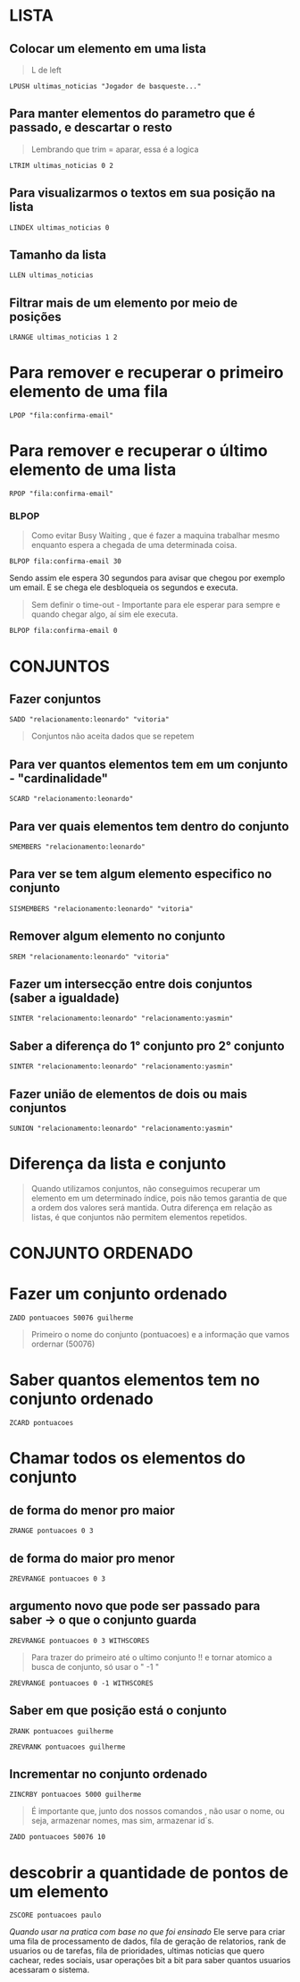# LISTA

## Colocar um elemento em uma lista
> L de left
```
LPUSH ultimas_noticias "Jogador de basqueste..."
```

## Para manter elementos do parametro que é passado, e descartar o resto
> Lembrando que trim = aparar, essa é a logica
```
LTRIM ultimas_noticias 0 2
```

## Para visualizarmos o textos em sua posição na lista
```
LINDEX ultimas_noticias 0
```

## Tamanho da lista
```
LLEN ultimas_noticias
```

## Filtrar mais de um elemento por meio de posições
```
LRANGE ultimas_noticias 1 2 
```

# Para remover e recuperar o primeiro elemento de uma fila
```
LPOP "fila:confirma-email"
```

# Para remover e recuperar o último elemento de uma lista
```
RPOP "fila:confirma-email"
```

### BLPOP
> Como evitar Busy Waiting , que é fazer a maquina trabalhar mesmo enquanto espera a chegada de uma determinada coisa.
```
BLPOP fila:confirma-email 30
```

Sendo assim ele espera 30 segundos para avisar que chegou por exemplo um email. E se chega ele desbloqueia os segundos e executa.

> Sem definir o time-out - Importante para ele esperar para sempre e quando chegar algo, aí sim ele executa.

```
BLPOP fila:confirma-email 0
```
# CONJUNTOS

## Fazer conjuntos

```
SADD "relacionamento:leonardo" "vitoria"
```

> Conjuntos não aceita dados que se repetem

## Para ver quantos elementos tem em um conjunto - "cardinalidade"

```
SCARD "relacionamento:leonardo" 
```

## Para ver quais elementos tem dentro do conjunto  
```
SMEMBERS "relacionamento:leonardo" 
```

## Para ver se tem algum elemento especifico no conjunto 

```
SISMEMBERS "relacionamento:leonardo" "vitoria"
```

## Remover algum elemento no conjunto

```
SREM "relacionamento:leonardo" "vitoria"
```

## Fazer um intersecção entre dois conjuntos (saber a igualdade)
```
SINTER "relacionamento:leonardo" "relacionamento:yasmin"
```

## Saber a diferença do 1° conjunto pro 2° conjunto
```
SINTER "relacionamento:leonardo" "relacionamento:yasmin"
```

## Fazer união de elementos de dois ou mais conjuntos

```
SUNION "relacionamento:leonardo" "relacionamento:yasmin"
```

# Diferença da lista e conjunto

> Quando utilizamos conjuntos, não conseguimos recuperar um elemento em um determinado índice, pois não temos garantia de que a ordem dos valores será mantida. Outra diferença em relação as listas, é que conjuntos não permitem elementos repetidos.

# CONJUNTO ORDENADO

# Fazer um conjunto ordenado

```
ZADD pontuacoes 50076 guilherme
```

> Primeiro o nome do conjunto (pontuacoes) e a informação que vamos ordernar (50076)

# Saber quantos elementos tem no conjunto ordenado

```
ZCARD pontuacoes
```

# Chamar todos os elementos do conjunto
## de forma do menor pro maior 
```
ZRANGE pontuacoes 0 3
```

## de forma do maior pro menor
```
ZREVRANGE pontuacoes 0 3
```

## argumento novo que pode ser passado para saber -> o que o conjunto guarda
```
ZREVRANGE pontuacoes 0 3 WITHSCORES
```
> Para trazer do primeiro até o ultimo conjunto !! e tornar atomico a busca de conjunto, só usar o " -1 "
```
ZREVRANGE pontuacoes 0 -1 WITHSCORES
```

## Saber em que posição está o conjunto
```
ZRANK pontuacoes guilherme
```

```
ZREVRANK pontuacoes guilherme
```
## Incrementar no conjunto ordenado
```
ZINCRBY pontuacoes 5000 guilherme 
```

> É importante que, junto dos nossos comandos , não usar o nome, ou seja, armazenar nomes, mas sim, armazenar id´s.
```
ZADD pontuacoes 50076 10
```

# descobrir a quantidade de pontos de um elemento

```
ZSCORE pontuacoes paulo
```

*Quando usar na pratica com base no que foi ensinado*
 Ele serve para criar uma fila de processamento de dados, fila de geração de relatorios, rank de usuarios ou de tarefas, fila de prioridades, ultimas noticias que quero cachear, redes sociais, usar operações bit a bit para saber quantos usuarios acessaram o sistema. 